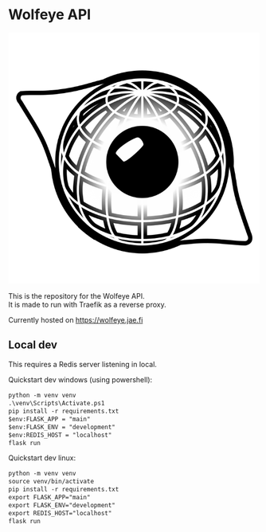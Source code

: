 # Wolfeye API

![Wolfeye Logo](docs/logo.api.png)

This is the repository for the Wolfeye API.  
It is made to run with Traefik as a reverse proxy.

Currently hosted on https://wolfeye.jae.fi

## Local dev

This requires a Redis server listening in local.

Quickstart dev windows (using powershell):
```
python -m venv venv
.\venv\Scripts\Activate.ps1
pip install -r requirements.txt
$env:FLASK_APP = "main"
$env:FLASK_ENV = "development"
$env:REDIS_HOST = "localhost"
flask run
```

Quickstart dev linux:
```
python -m venv venv
source venv/bin/activate
pip install -r requirements.txt
export FLASK_APP="main"
export FLASK_ENV="development"
export REDIS_HOST="localhost"
flask run
```
